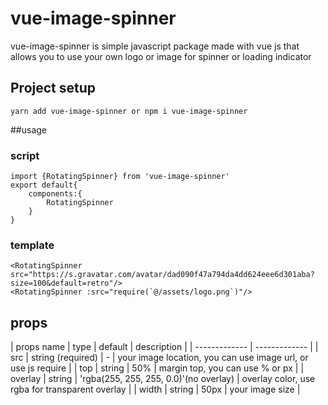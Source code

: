 # vue-image-spinner
vue-image-spinner is simple javascript package made with vue js that allows you to use your own logo or image for spinner or loading indicator

## Project setup
```
yarn add vue-image-spinner or npm i vue-image-spinner
```
##usage
### script
````
import {RotatingSpinner} from 'vue-image-spinner'
export default{
    components:{
        RotatingSpinner
    }
}
````

### template
````
<RotatingSpinner src="https://s.gravatar.com/avatar/dad090f47a794da4dd624eee6d301aba?size=100&default=retro"/>
<RotatingSpinner :src="require(`@/assets/logo.png`)"/>
````

## props
| props name  | type | default | description |
| ------------- | ------------- |
| src  | string (required) | - | your image location, you can use image url, or use js require |
| top  | string | 50% | margin top, you can use % or px |
| overlay  | string | 'rgba(255, 255, 255, 0.0)'(no overlay) | overlay color, use rgba for transparent overlay |
| width  | string | 50px | your image size |
